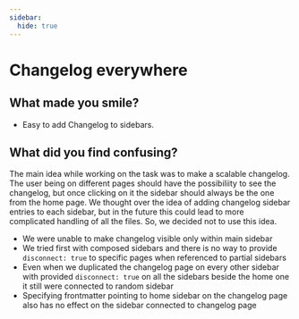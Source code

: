 ```yaml
---
sidebar: 
  hide: true
---
```


# Changelog everywhere

## What made you smile?

* Easy to add Changelog to sidebars.

## What did you find confusing?

The main idea while working on the task was to make a scalable changelog. The user being on different pages should have the possibiliity to see the changelog, but once clicking on it the sidebar should always be the one from the home page. We thought over the idea of adding changelog sidebar entries to each sidebar, but in the future this could lead to more complicated handling of all the files. So, we decided not to use this idea.

- We were unable to make changelog visible only within main sidebar
- We tried first with composed sidebars and there is no way to provide `disconnect: true` to specific pages when referenced to partial sidebars
- Even when we duplicated the changelog page on every other sidebar with provided `disconnect: true` on all the sidebars beside the home one it still were connected to random sidebar
- Specifying frontmatter pointing to home sidebar on the changelog page also has no effect on the sidebar connected to changelog page